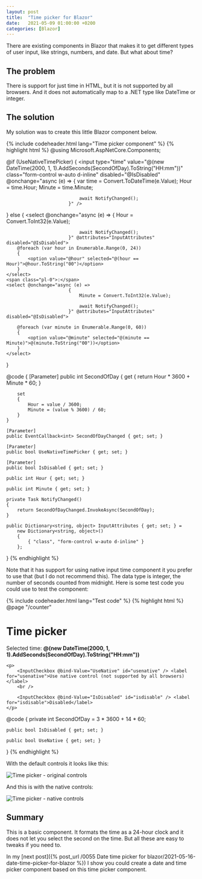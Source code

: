 ```yaml
---
layout: post
title:  "Time picker for Blazor"
date:   2021-05-09 01:00:00 +0200
categories: [Blazor] 
---
```


There are existing components in Blazor that makes it to get different types of
user input, like strings, numbers, and date. But what about time?

## The problem

There is support for just time in HTML, but it is not supported by all browsers.
And it does not automatically map to a .NET type like DateTime or integer.

## The solution

My solution was to create this little Blazor component below.

{% include codeheader.html lang="Time picker component" %}
{% highlight html %}
@using Microsoft.AspNetCore.Components;

@if (UseNativeTimePicker)
{
    <input type="time" value="@(new DateTime(2000, 1, 1).AddSeconds(SecondOfDay).ToString("HH:mm"))" 
           class="form-control w-auto d-inline" disabled="@IsDisabled"
           @onchange="async (e) =>
                           {
                               var time = Convert.ToDateTime(e.Value);
                               Hour = time.Hour;
                               Minute = time.Minute;

                               await NotifyChanged();
                           }" />
}
else
{
    <select @onchange="async (e) =>
                           {
                               Hour = Convert.ToInt32(e.Value);

                               await NotifyChanged();
                           }" @attributes="InputAttributes" disabled="@IsDisabled">
        @foreach (var hour in Enumerable.Range(0, 24))
        {
            <option value="@hour" selected="@(hour == Hour)">@hour.ToString("00")</option>
        }
    </select>
    <span class="pl-0">:</span>
    <select @onchange="async (e) =>
                           {
                               Minute = Convert.ToInt32(e.Value);
                               
                               await NotifyChanged();
                           }" @attributes="InputAttributes" disabled="@IsDisabled">

        @foreach (var minute in Enumerable.Range(0, 60))
        {
            <option value="@minute" selected="@(minute == Minute)">@(minute.ToString("00"))</option>
        }
    </select>
}

@code {
    [Parameter]
    public int SecondOfDay
    {
        get
        {
            return Hour * 3600 + Minute * 60;
        }

        set
        {
            Hour = value / 3600;
            Minute = (value % 3600) / 60;
        }
    }

    [Parameter]
    public EventCallback<int> SecondOfDayChanged { get; set; }

    [Parameter]
    public bool UseNativeTimePicker { get; set; }

    [Parameter]
    public bool IsDisabled { get; set; }

    public int Hour { get; set; }

    public int Minute { get; set; }

    private Task NotifyChanged()
    {
        return SecondOfDayChanged.InvokeAsync(SecondOfDay);
    }

    public Dictionary<string, object> InputAttributes { get; set; } =
        new Dictionary<string, object>()
        {
            { "class", "form-control w-auto d-inline" }
        };
}
{% endhighlight %}

Note that it has support for using native input time component it you prefer to
use that (but I do not recommend this). The data type is integer, the number of
seconds counted from midnight. Here is some test code you could use to test the
component:

{% include codeheader.html lang="Test code" %}
{% highlight html %}
@page "/counter"

<h1>Time picker</h1>
<p>Selected time: <strong>@(new DateTime(2000, 1, 1).AddSeconds(SecondOfDay).ToString("HH:mm"))</strong></p>

<EditForm Model="string.Empty">
    <p>
        <Pekspro.Blazor.TimePicker.TimePickerComponent @bind-SecondOfDay="SecondOfDay" UseNativeTimePicker="@UseNative" IsDisabled="IsDisabled" />
    </p>

    <p>
        <InputCheckbox @bind-Value="UseNative" id="usenative" /> <label for="usenative">Use native control (not supported by all browsers)</label>
        <br />

        <InputCheckbox @bind-Value="IsDisabled" id="isdisable" /> <label for="isdisable">Disabled</label>
    </p>
</EditForm>

@code {
    private int SecondOfDay = 3 * 3600 + 14 * 60;

    public bool IsDisabled { get; set; }

    public bool UseNative { get; set; }
}
{% endhighlight %}

With the default controls it looks like this:

![Time picker - original controls]({{site.baseurl}}/assets/images/0054/timepicker-original.png "Time picker - original controls")

And this is with the native controls:

![Time picker - native controls]({{site.baseurl}}/assets/images/0054/timepicker-native.png "Time picker - native controls")

## Summary

This is a basic component. It formats the time as a 24-hour clock and it does
not let you select the second on the time. But all these are easy to tweaks if
you need to.

In my [next post]({% post_url /0055 Date time picker for
blazor/2021-05-16-date-time-picker-for-blazor %}) I show you could create a date
and time picker component based on this time picker component.
